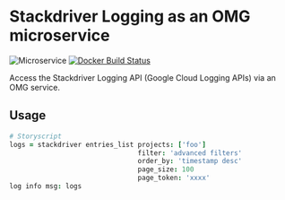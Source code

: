 # Stackdriver Logging as an OMG microservice

![Microservice](https://img.shields.io/badge/microservice-ready-brightgreen.svg?style=for-the-badge)
[![Docker Build Status](https://img.shields.io/docker/build/microservices/stackdriver.svg?style=for-the-badge)](https://hub.docker.com/r/microservice/stackdriver/)

Access the Stackdriver Logging API (Google Cloud Logging APIs) via an OMG service.

## Usage
```coffee
# Storyscript
logs = stackdriver entries_list projects: ['foo'] 
                                filter: 'advanced filters'
                                order_by: 'timestamp desc'
                                page_size: 100
                                page_token: 'xxxx'
log info msg: logs
```
